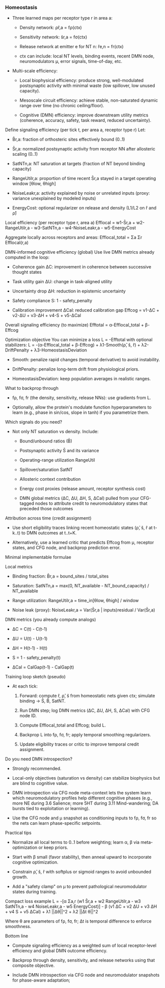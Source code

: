 ### Homeostasis

- Three learned maps per receptor type r in area a:

  - Density network: ρ̂r,a = fρ(ctx)

  - Sensitivity network: ŝr,a = fσ(ctx)

  - Release network at emitter e for NT n: r̂e,n = fr(ctx)

  - ctx can include: local NT levels, binding events, recent DMN node, neuromodulators μ, error signals, time-of-day, etc.

- Multi-scale efficiency:

  - Local biophysical efficiency: produce strong, well-modulated postsynaptic activity with minimal waste (low spillover, low unused capacity).

  - Mesoscale circuit efficiency: achieve stable, non-saturated dynamic range over time (no chronic ceiling/floor).

  - Cognitive (DMN) efficiency: improve downstream utility metrics (coherence, accuracy, safety, task reward, reduced uncertainty).

Define signaling efficiency (per tick t, per area a, receptor type r)
Let:

- B̄r,a: fraction of orthosteric sites effectively bound (0..1)

- S̄r,a: normalized postsynaptic activity from receptor NN after allosteric scaling (0..1)

- SatNTn,a: NT saturation at targets (fraction of NT beyond binding capacity)

- RangeUtilr,a: proportion of time recent S̄r,a stayed in a target operating window [θlow, θhigh]

- NoiseLeakr,a: activity explained by noise or unrelated inputs (proxy: variance unexplained by modeled inputs)

- EnergyCost: optional regularizer on release and density (L1/L2 on r̂ and ρ̂)

Local efficiency (per receptor type r, area a)
Efflocal = w1-S̄r,a + w2-RangeUtilr,a - w3-SatNTn,a - w4-NoiseLeakr,a - w5-EnergyCost

Aggregate locally across receptors and areas:
Efflocal_total = Σa Σr Efflocal(r,a)

DMN-informed cognitive efficiency (global)
Use live DMN metrics already computed in the loop:

- Coherence gain ΔC: improvement in coherence between successive thought states

- Task utility gain ΔU: change in task-aligned utility

- Uncertainty drop ΔH: reduction in epistemic uncertainty

- Safety compliance S: 1 - safety_penalty

- Calibration improvement ΔCal: reduced calibration gap
  Effcog = v1-ΔC + v2-ΔU + v3-ΔH + v4-S + v5-ΔCal

Overall signaling efficiency (to maximize)
Efftotal = α-Efflocal_total + β-Effcog

Optimization objective
You can minimize a loss L = -Efftotal with optional stabilizers:
L = -(α-Efflocal_total + β-Effcog) + λ1-Smooth(ρ̂, ŝ, r̂) + λ2-DriftPenalty + λ3-HomeostasisDeviation

- Smooth: penalize rapid changes (temporal derivative) to avoid instability.

- DriftPenalty: penalize long-term drift from physiological priors.

- HomeostasisDeviation: keep population averages in realistic ranges.

What to backprop through

- fρ, fσ, fr (the density, sensitivity, release NNs): use gradients from L.

- Optionally, allow the protein's modulate function hyperparameters to learn (e.g., phase in sin/cos, slope in tanh) if you parametrize them.

Which signals do you need?

- Not only NT saturation vs density. Include:

  - Bound/unbound ratios (B̄)

  - Postsynaptic activity S̄ and its variance

  - Operating-range utilization RangeUtil

  - Spillover/saturation SatNT

  - Allosteric context contribution

  - Energy cost proxies (release amount, receptor synthesis cost)

  - DMN global metrics (ΔC, ΔU, ΔH, S, ΔCal) pulled from your CFG-tagged nodes to attribute credit to neuromodulatory states that preceded those outcomes

Attribution across time (credit assignment)

- Use short eligibility traces linking recent homeostatic states (ρ̂, ŝ, r̂ at t-k..t) to DMN outcomes at t..t+K.

- Alternatively, use a learned critic that predicts Effcog from μ, receptor states, and CFG node, and backprop prediction error.

Minimal implementable formulae

Local metrics

- Binding fraction: B̄r,a = bound_sites / total_sites

- Saturation: SatNTn,a = max(0, NT_available - NT_bound_capacity) / NT_available

- Range utilization: RangeUtilr,a = time_in[θlow, θhigh] / window

- Noise leak (proxy): NoiseLeakr,a = Var(S̄r,a | inputs)residual / Var(S̄r,a)

DMN metrics (you already compute analogs)

- ΔC = C(t) - C(t-1)

- ΔU = U(t) - U(t-1)

- ΔH = H(t-1) - H(t)

- S = 1 - safety_penalty(t)

- ΔCal = CalGap(t-1) - CalGap(t)

Training loop sketch (pseudo)

- At each tick:

  1.  Forward: compute r̂, ρ̂, ŝ from homeostatic nets given ctx; simulate binding → S̄, B̄, SatNT.

  2.  Run DMN step; log DMN metrics (ΔC, ΔU, ΔH, S, ΔCal) with CFG node ID.

  3.  Compute Efflocal_total and Effcog; build L.

  4.  Backprop L into fρ, fσ, fr; apply temporal smoothing regularizers.

  5.  Update eligibility traces or critic to improve temporal credit assignment.

Do you need DMN introspection?

- Strongly recommended.

- Local-only objectives (saturation vs density) can stabilize biophysics but are blind to cognitive value.

- DMN introspection via CFG node meta-context lets the system learn which neuromodulatory profiles help different cognitive phases (e.g., more NE during 3.6 Salience; more 5HT during 3.11 Mind-wandering; DA bursts tied to exploitation or learning).

- Use the CFG node and μ snapshot as conditioning inputs to fρ, fσ, fr so the nets can learn phase-specific setpoints.

Practical tips

- Normalize all local terms to 0..1 before weighting; learn α, β via meta-optimization or keep priors.

- Start with β small (favor stability), then anneal upward to incorporate cognitive optimization.

- Constrain ρ̂, ŝ, r̂ with softplus or sigmoid ranges to avoid unbounded growth.

- Add a "safety clamp" on μ to prevent pathological neuromodulator states during training.

Compact loss example
L = -[α Σa,r (w1 S̄r,a + w2 RangeUtilr,a - w3 SatNTn,a - w4 NoiseLeakr,a - w5 EnergyCost)] - β (v1 ΔC + v2 ΔU + v3 ΔH + v4 S + v5 ΔCal) + λ1 ||Δθ||^2 + λ2 ||Δt θ||^2

Where θ are parameters of fρ, fσ, fr; Δt is temporal difference to enforce smoothness.

Bottom line

- Compute signaling efficiency as a weighted sum of local receptor-level efficiency and global DMN outcome efficiency.

- Backprop through density, sensitivity, and release networks using that composite objective.

- Include DMN introspection via CFG node and neuromodulator snapshots for phase-aware adaptation;
